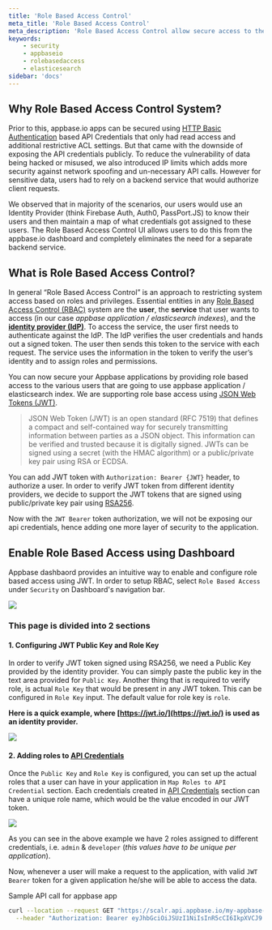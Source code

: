 ```yaml
---
title: 'Role Based Access Control'
meta_title: 'Role Based Access Control'
meta_description: 'Role Based Access Control allow secure access to the appbase.io APIs.'
keywords:
    - security
    - appbaseio
    - rolebasedaccess
    - elasticesearch
sidebar: 'docs'
---
```


## Why Role Based Access Control System?

Prior to this, appbase.io apps can be secured using [HTTP Basic Authentication](https://en.wikipedia.org/wiki/Basic_access_authentication) based API Credentials that only had read access and additional restrictive ACL settings. But that came with the downside of exposing the API credentials publicly. To reduce the vulnerability of data being hacked or misused, we also introduced IP limits which adds more security against network spoofing and un-necessary API calls. However for sensitive data, users had to rely on a backend service that would authorize client requests.

We observed that in majority of the scenarios, our users would use an Identity Provider (think Firebase Auth, Auth0, PassPort.JS) to know their users and then maintain a map of what credentials got assigned to these users. The Role Based Access Control UI allows users to do this from the appbase.io dashboard and completely eliminates the need for a separate backend service.

## What is Role Based Access Control?

In general “Role Based Access Control” is an approach to restricting system access based on roles and privileges. Essential entities in any [Role Based Access Control (RBAC)](https://en.wikipedia.org/wiki/Role-based_access_control) system are the **user**, the **service** that user wants to access (in our case _appbase application / elasticsearch indexes_), and the **[identity provider (IdP)](https://en.wikipedia.org/wiki/Identity_provider)**. To access the service, the user first needs to authenticate against the IdP. The IdP verifies the user credentials and hands out a signed token. The user then sends this token to the service with each request. The service uses the information in the token to verify the user’s identity and to assign roles and permissions.

You can now secure your Appbase applications by providing role based access to the various users that are going to use appbase application / elasticsearch index. We are supporting role base access using [JSON Web Tokens (JWT)](https://jwt.io/introduction/).

> JSON Web Token (JWT) is an open standard (RFC 7519) that defines a compact and self-contained way for securely transmitting information between parties as a JSON object. This information can be verified and trusted because it is digitally signed. JWTs can be signed using a secret (with the HMAC algorithm) or a public/private key pair using RSA or ECDSA.

You can add JWT token with `Authorization: Bearer {JWT}` header, to authorize a user. In order to verify JWT token from different identity providers, we decide to support the JWT tokens that are signed using public/private key pair using [RSA256](<https://en.wikipedia.org/wiki/RSA_(cryptosystem)>).

Now with the `JWT Bearer` token authorization, we will not be exposing our api credentials, hence adding one more layer of security to the application.

## Enable Role Based Access using Dashboard

Appbase dashbaord provides an intuitive way to enable and configure role based access using JWT. In order to setup RBAC, select `Role Based Access` under `Security` on Dashboard's navigation bar.

![](https://www.dropbox.com/s/v7uwupxmh757yvl/Screenshot%202019-06-19%2017.19.46.png?dl=1)

### This page is divided into 2 sections

#### 1. Configuring JWT Public Key and Role Key

In order to verify JWT token signed using RSA256, we need a Public Key provided by the identity provider. You can simply paste the public key in the text area provided for `Public Key`. Another thing that is required to verify role, is actual `Role Key` that would be present in any JWT token. This can be configured in `Role Key` input. The default value for role key is `role`.

**Here is a quick example, where [https://jwt.io/](https://jwt.io/) is used as an identity provider.**

![](https://www.dropbox.com/s/n1vqfle2t3vrma8/Screenshot%202019-06-19%2017.56.04.png?dl=1)

#### 2. Adding roles to [API Credentials](/concepts/api-credentials.html)

Once the `Public Key` and `Role Key` is configured, you can set up the actual roles that a user can have in your application in `Map Roles to API Credential` section. Each credentials created in [API Credentials](/concepts/api-credentials.html) section can have a unique role name, which would be the value encoded in our JWT token.

![](https://www.dropbox.com/s/oxxtdl8koww9mro/Screenshot%202019-06-19%2018.25.59.png?dl=1)

As you can see in the above example we have 2 roles assigned to different credentials, i.e. `admin` & `developer` (_this values have to be unique per application_).

Now, whenever a user will make a request to the application, with valid `JWT Bearer` token for a given application he/she will be able to access the data.

Sample API call for appbase app

```bash
curl --location --request GET "https://scalr.api.appbase.io/my-appbase-app" \
  --header "Authorization: Bearer eyJhbGciOiJSUzI1NiIsInR5cCI6IkpXVCJ9.eyJ1c2VybmFtZSI6Impob24iLCJyb2xlIjoiYWRtaW4ifQ.GEbnh5dfbdRXdlkGi5aLFnM7xYuYViPSf0ZnLGaX0ikfo3fT8Rtx7rbpKvR6_eftmB3q0Q_x3n9-JsgbEY1E47p2H_qhMhP5Jd8uB__Dlm1LW5W6qiDsNelVsZLAcqq-CgnGxkgWvWRFfpNEoyZhzLa3TudoPjZWW7m4WOaewpyZwlyGH7oztjbLVwRVCNC5ziA61aZJHVR-C4MhaMxZ-hf1uE022BD9q6aH-mWuVjbMACMOQuqTgIxo5tmphRh_kbuKZEUslUYtB1cEPzgQNU2eRq5BjDI4EoxdTKkLhgYSgMWNnUcZowq8sd4-kKjEB7wrUa6xYIjY04xVO4NvYw"
```
